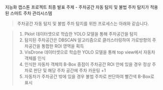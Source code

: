 지능화 캡스톤 프로젝트 최종 발표 주제 - 주차공간 자동 탐지 및 불법 주차 탐지가 적용된 스마트 주차 관리시스템

  > 주차공간 자동 탐지 및 불법 주차 탐지를 위한 프로세스는 아래와 같습니다.

  > 1. Pklot 데이터셋으로 학습한 YOLO 모델을 통해 주차공간을 탐지
>   2. 탐지된 주차공간은 DBSCAN 알고리즘으로 클러스터링하여 가로방향의 주차공간을 통합한 ROI 영역을 획득
>   3. VisDrone 데이터셋으로 학습한 YOLO 모델을 통해 top view에서 자동차 객체를 인식
>   4. 인식한 자동차 객체의 B-Box 중점이 주차공간 ROI 안에 있을 경우 정상 주차로 판단 및 해당 주차 공간에 주차 카운팅 +1
>   5. 자동차가 주차공간 밖에 있을 경우 불법 주차로 판단하여 빨간색 B-Box로 표시
